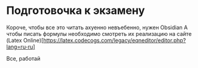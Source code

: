 # Подготовочка к экзамену

Короче, чтобы все это читать ахуенно невъебенно, нужен Obsidian
А чтобы писать формулы необходимо смотреть их реализацию на сайте (Latex Online)[https://latex.codecogs.com/legacy/eqneditor/editor.php?lang=ru-ru]

Все, работай